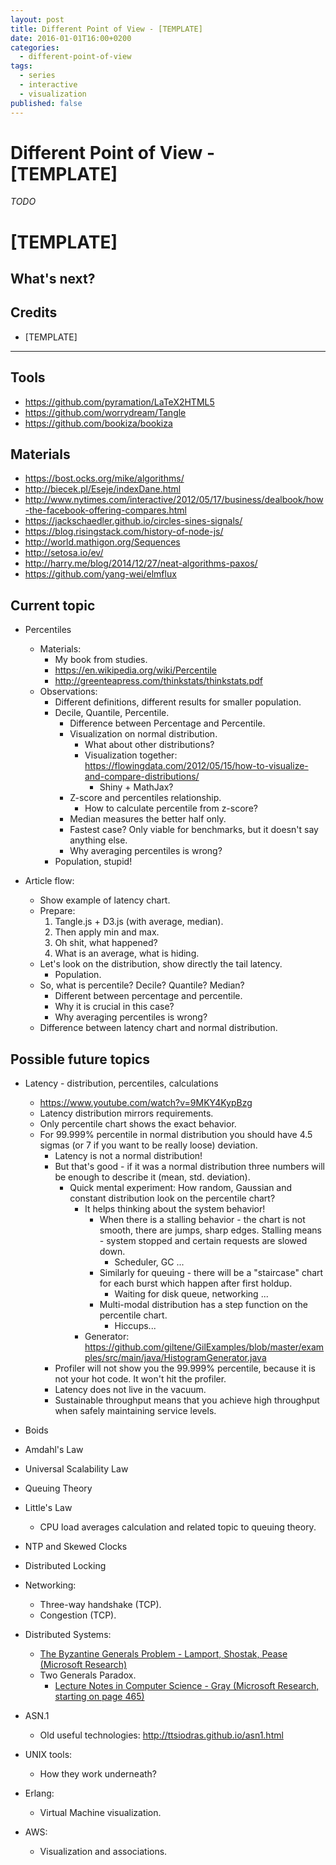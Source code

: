 ```yaml
---
layout: post
title: Different Point of View - [TEMPLATE]
date: 2016-01-01T16:00+0200
categories:
  - different-point-of-view
tags:
  - series
  - interactive
  - visualization
published: false
---
```


# Different Point of View - [TEMPLATE]

<quote class="disclaimer">*TODO*</quote>

# [TEMPLATE]

## What's next?

## Credits

- [TEMPLATE]

---

## Tools

  - https://github.com/pyramation/LaTeX2HTML5
  - https://github.com/worrydream/Tangle
  - https://github.com/bookiza/bookiza

## Materials

  - https://bost.ocks.org/mike/algorithms/
  - http://biecek.pl/Eseje/indexDane.html
  - http://www.nytimes.com/interactive/2012/05/17/business/dealbook/how-the-facebook-offering-compares.html
  - https://jackschaedler.github.io/circles-sines-signals/
  - https://blog.risingstack.com/history-of-node-js/
  - http://world.mathigon.org/Sequences
  - http://setosa.io/ev/
  - http://harry.me/blog/2014/12/27/neat-algorithms-paxos/
  - https://github.com/yang-wei/elmflux

## Current topic

- Percentiles
  - Materials:
    - My book from studies.
    - https://en.wikipedia.org/wiki/Percentile
    - http://greenteapress.com/thinkstats/thinkstats.pdf
  - Observations:
    - Different definitions, different results for smaller population.
    - Decile, Quantile, Percentile.
      - Difference between Percentage and Percentile.
      - Visualization on normal distribution.
        - What about other distributions?
        - Visualization together: https://flowingdata.com/2012/05/15/how-to-visualize-and-compare-distributions/
          - Shiny + MathJax?
      - Z-score and percentiles relationship.
        - How to calculate percentile from z-score?
      - Median measures the better half only.
      - Fastest case? Only viable for benchmarks, but it doesn't say anything else.
      - Why averaging percentiles is wrong?
    - Population, stupid!

- Article flow:
  - Show example of latency chart.
  - Prepare:
    1. Tangle.js + D3.js (with average, median).
    2. Then apply min and max.
    3. Oh shit, what happened?
    4. What is an average, what is hiding.
  - Let's look on the distribution, show directly the tail latency.
    - Population.
  - So, what is percentile? Decile? Quantile? Median?
    - Different between percentage and percentile.
    - Why it is crucial in this case?
    - Why averaging percentiles is wrong?
  - Difference between latency chart and normal distribution.

## Possible future topics

- Latency - distribution, percentiles, calculations
  - https://www.youtube.com/watch?v=9MKY4KypBzg
  - Latency distribution mirrors requirements.
  - Only percentile chart shows the exact behavior.
  - For 99.999% percentile in normal distribution you should have 4.5 sigmas (or
    7 if you want to be really loose) deviation.
    - Latency is not a normal distribution!
    - But that's good - if it was a normal distribution three numbers will be
      enough to describe it (mean, std. deviation).
      - Quick mental experiment: How random, Gaussian and constant distribution
        look on the percentile chart?
        - It helps thinking about the system behavior!
          - When there is a stalling behavior - the chart is not smooth, there
            are jumps, sharp edges. Stalling means - system stopped and certain
            requests are slowed down.
            - Scheduler, GC ...
          - Similarly for queuing - there will be a "staircase" chart for each
            burst which happen after first holdup.
            - Waiting for disk queue, networking ...
          - Multi-modal distribution has a step function on the percentile chart.
            - Hiccups...
        - Generator: https://github.com/giltene/GilExamples/blob/master/examples/src/main/java/HistogramGenerator.java
    - Profiler will not show you the 99.999% percentile, because it is not your
      hot code. It won't hit the profiler.
    - Latency does not live in the vacuum.
    - Sustainable throughput means that you achieve high throughput when safely
      maintaining service levels.

- Boids

- Amdahl's Law
- Universal Scalability Law

- Queuing Theory
- Little's Law
  - CPU load averages calculation and related topic to queuing theory.

- NTP and Skewed Clocks

- Distributed Locking

- Networking:
  - Three-way handshake (TCP).
  - Congestion (TCP).

- Distributed Systems:
  - [The Byzantine Generals Problem - Lamport, Shostak, Pease (Microsoft Research)](http://research.microsoft.com/en-us/um/people/lamport/pubs/byz.pdf)
  - Two Generals Paradox.
    - [Lecture Notes in Computer Science - Gray (Microsoft Research, starting on page 465)](http://research.microsoft.com/en-us/um/people/gray/papers/DBOS.pdf)

- ASN.1
  - Old useful technologies: http://ttsiodras.github.io/asn1.html

- UNIX tools:
  - How they work underneath?

- Erlang:
  - Virtual Machine visualization.

- AWS:
  - Visualization and associations.
